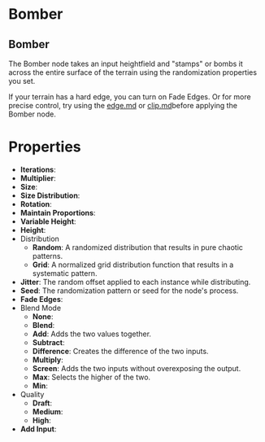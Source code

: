 # Bomber

## Bomber

The Bomber node takes an input heightfield and "stamps" or bombs it across the entire surface of the terrain using the randomization properties you set.

If your terrain has a hard edge, you can turn on Fade Edges. Or for more precise control, try using the [edge.md](../../utility/structure/edge.md "mention") or [clip.md](../../modify/adjust/clip.md "mention")before applying the Bomber node.


# Properties

- **Iterations**: 
- **Multiplier**: 
- **Size**: 
- **Size Distribution**: 
- **Rotation**: 
- **Maintain Proportions**: 
- **Variable Height**: 
- **Height**: 
- Distribution
  - **Random**: A randomized distribution that results in pure chaotic patterns.
  - **Grid**: A normalized grid distribution function that results in a systematic pattern.
- **Jitter**: The random offset applied to each instance while distributing.
- **Seed**: The randomization pattern or seed for the node's process.
- **Fade Edges**: 
- Blend Mode
  - **None**: <desc>
  - **Blend**: <desc>
  - **Add**: Adds the two values together.
  - **Subtract**: <desc>
  - **Difference**:  Creates the difference of the two inputs.
  - **Multiply**: <desc>
  - **Screen**: Adds the two inputs without overexposing the output.
  - **Max**: Selects the higher of the two.
  - **Min**: <desc>
- Quality
  - **Draft**: <desc>
  - **Medium**: <desc>
  - **High**: <desc>
- **Add Input**: 